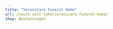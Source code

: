 ```yaml
---
title: "SereniCare Funeral Home"
url: /south-salt-lake/serenicare-funeral-home/
shop: Bestattungen
---
```

